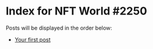 # Index for NFT World #2250
Posts will be displayed in the order below:

- [Your first post](./001-first.md)

